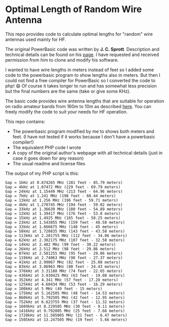 # Optimal Length of Random Wire Antenna

This repo provides code to calculate optimal lengths for "random" wire antennas used mainly for HF.

The original PowerBasic code was written by **J. C. Sprott**.
Description and technical details can be found on his [page](http://sprott.physics.wisc.edu/technote/randwire.htm "Optimal Length of Random Wire Antenna").
I have requested and received permission from him to clone and modify his software.

I wanted to have wire lengths in meters instead of feet so I added some code to the powerbasic program to show lengths also in meters.
But then I could not find a free compiler for PowerBasic so I converted the code to php! :smile: Of course it takes longer to run and has somewhat less precision but the final numbers are the same (take or give some KHz).

The basic code provides wire antenna lengths that are suitable for operation on radio amateur bands from 160m to 10m as described [here](https://en.wikipedia.org/wiki/Amateur_radio_frequency_allocations "Amateur radio frequency allocations").
You can freely modify the code to suit your needs for HF operation.

This repo contains:

* The powerbasic program modified by me to shows both meters and feet. (I have not tested if it works because I don't have a powerbasic compiler!)
* The equivalent PHP code I wrote
* A copy of the original author's webpage with all technical details (just in case it goes down for any reason)
* The usual readme and license files

The output of my PHP script is this:

    Gap = 1kHz at 0.874265 MHz (281 feet - 85.79 meters)
    Gap = 4kHz at 1.07472 MHz (229 feet - 69.79 meters)
    Gap = 24kHz at 1.15449 MHz (213 feet - 64.96 meters)
    Gap = 7kHz at 1.241 MHz (198 feet - 60.44 meters)
    Gap = 13kHz at 1.256 MHz (196 feet - 59.71 meters)
    Gap = 4kHz at 1.270745 MHz (194 feet - 59.02 meters)
    Gap = 33kHz at 1.36639 MHz (180 feet - 54.89 meters)
    Gap = 12kHz at 1.39417 MHz (176 feet - 53.8 meters)
    Gap = 15kHz at 1.4925 MHz (165 feet - 50.25 meters)
    Gap = 23kHz at 1.543855 MHz (159 feet - 48.58 meters)
    Gap = 33kHz at 1.666675 MHz (148 feet - 45 meters)
    Gap = 58kHz at 1.720835 MHz (143 feet - 43.58 meters)
    Gap = 113kHz at 2.201755 MHz (112 feet - 34.06 meters)
    Gap = 62kHz at 2.302175 MHz (107 feet - 32.58 meters)
    Gap = 14kHz at 2.482 MHz (99 feet - 30.22 meters)
    Gap = 26kHz at 2.512 MHz (98 feet - 29.86 meters)
    Gap = 87kHz at 2.581255 MHz (95 feet - 29.06 meters)
    Gap = 119kHz at 2.74063 MHz (90 feet - 27.37 meters)
    Gap = 41kHz at 2.99067 MHz (82 feet - 25.08 meters)
    Gap = 83kHz at 3.06963 MHz (80 feet - 24.43 meters)
    Gap = 376kHz at 3.31188 MHz (74 feet - 22.65 meters)
    Gap = 436kHz at 3.930425 MHz (63 feet - 19.08 meters)
    Gap = 352kHz at 4.341 MHz (57 feet - 17.28 meters)
    Gap = 125kHz at 4.60434 MHz (53 feet - 16.29 meters)
    Gap = 100kHz at 5 MHz (49 feet - 15 meters)
    Gap = 175kHz at 5.162505 MHz (48 feet - 14.53 meters)
    Gap = 860kHz at 5.792505 MHz (42 feet - 12.95 meters)
    Gap = 752kHz at 6.623755 MHz (37 feet - 11.32 meters)
    Gap = 1609kHz at 8.229505 MHz (30 feet - 9.11 meters)
    Gap = 1416kHz at 9.792005 MHz (25 feet - 7.66 meters)
    Gap = 1720kHz at 11.585005 MHz (21 feet - 6.47 meters)
    Gap = 1505kHz at 13.247505 MHz (19 feet - 5.66 meters)
